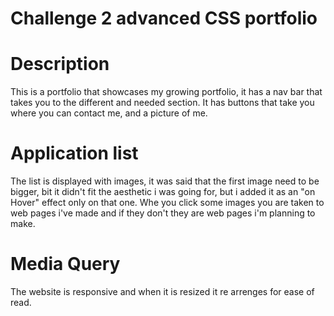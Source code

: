 # Challenge 2 advanced CSS portfolio

# Description
This is a portfolio that showcases my growing portfolio, it has a nav bar that takes you to the different and needed section. It has buttons that take you where you can contact me, and a picture of me.

# Application list
The list is displayed with images, it was said that the first image need to be bigger, bit it didn't fit the aesthetic i was going for, but i added it as an "on Hover" effect only on that one.
Whe you click some images you are taken to web pages i've made and if they don't they are web pages i'm planning to make.

# Media Query
The website is responsive and when it is resized it re arrenges for ease of read.
